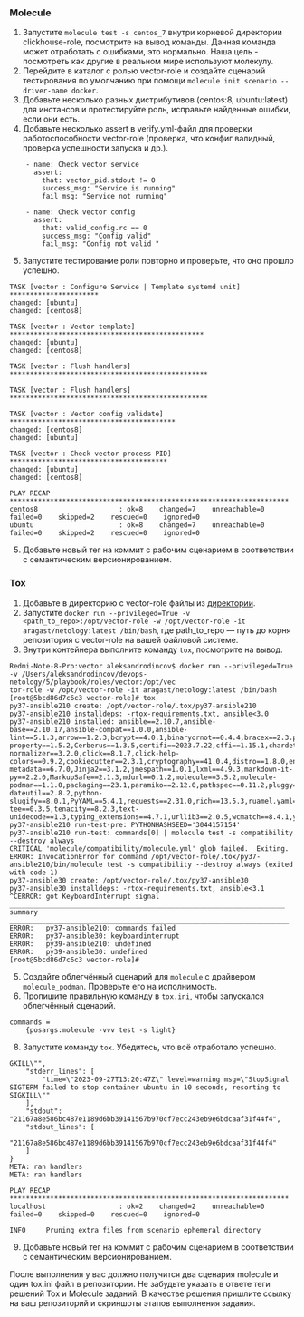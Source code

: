 ### Molecule

1. Запустите  `molecule test -s centos_7` внутри корневой директории clickhouse-role, посмотрите на вывод команды. Данная команда может отработать с ошибками, это нормально. Наша цель - посмотреть как другие в реальном мире используют молекулу.
2. Перейдите в каталог с ролью vector-role и создайте сценарий тестирования по умолчанию при помощи `molecule init scenario --driver-name docker`.
3. Добавьте несколько разных дистрибутивов (centos:8, ubuntu:latest) для инстансов и протестируйте роль, исправьте найденные ошибки, если они есть.
4. Добавьте несколько assert в verify.yml-файл для  проверки работоспособности vector-role (проверка, что конфиг валидный, проверка успешности запуска и др.). 
```
    - name: Check vector service
      assert:
        that: vector_pid.stdout != 0
        success_msg: "Service is running"
        fail_msg: "Service not running"

    - name: Check vector config
      assert:
        that: valid_config.rc == 0
        success_msg: "Config valid"
        fail_msg: "Config not valid "
```
5. Запустите тестирование роли повторно и проверьте, что оно прошло успешно.
```
TASK [vector : Configure Service | Template systemd unit] **********************
changed: [ubuntu]
changed: [centos8]

TASK [vector : Vector template] ************************************************
changed: [ubuntu]
changed: [centos8]

TASK [vector : Flush handlers] *************************************************

TASK [vector : Flush handlers] *************************************************

TASK [vector : Vector config validate] *****************************************
changed: [centos8]
changed: [ubuntu]

TASK [vector : Check vector process PID] ***************************************
changed: [ubuntu]
changed: [centos8]

PLAY RECAP *********************************************************************
centos8                    : ok=8    changed=7    unreachable=0    failed=0    skipped=2    rescued=0    ignored=0
ubuntu                     : ok=8    changed=7    unreachable=0    failed=0    skipped=2    rescued=0    ignored=0
```
5. Добавьте новый тег на коммит с рабочим сценарием в соответствии с семантическим версионированием.

### Tox

1. Добавьте в директорию с vector-role файлы из [директории](./example).
2. Запустите `docker run --privileged=True -v <path_to_repo>:/opt/vector-role -w /opt/vector-role -it aragast/netology:latest /bin/bash`, где path_to_repo — путь до корня репозитория с vector-role на вашей файловой системе.
3. Внутри контейнера выполните команду `tox`, посмотрите на вывод.
```
Redmi-Note-8-Pro:vector aleksandrodincov$ docker run --privileged=True -v /Users/aleksandrodincov/devops-netology/5/playbook/roles/vector:/opt/vec
tor-role -w /opt/vector-role -it aragast/netology:latest /bin/bash
[root@5bcd86d7c6c3 vector-role]# tox
py37-ansible210 create: /opt/vector-role/.tox/py37-ansible210
py37-ansible210 installdeps: -rtox-requirements.txt, ansible<3.0
py37-ansible210 installed: ansible==2.10.7,ansible-base==2.10.17,ansible-compat==1.0.0,ansible-lint==5.1.3,arrow==1.2.3,bcrypt==4.0.1,binaryornot==0.4.4,bracex==2.3.post1,cached-property==1.5.2,Cerberus==1.3.5,certifi==2023.7.22,cffi==1.15.1,chardet==5.2.0,charset-normalizer==3.2.0,click==8.1.7,click-help-colors==0.9.2,cookiecutter==2.3.1,cryptography==41.0.4,distro==1.8.0,enrich==1.2.7,idna==3.4,importlib-metadata==6.7.0,Jinja2==3.1.2,jmespath==1.0.1,lxml==4.9.3,markdown-it-py==2.2.0,MarkupSafe==2.1.3,mdurl==0.1.2,molecule==3.5.2,molecule-podman==1.1.0,packaging==23.1,paramiko==2.12.0,pathspec==0.11.2,pluggy==1.2.0,pycparser==2.21,Pygments==2.16.1,PyNaCl==1.5.0,python-dateutil==2.8.2,python-slugify==8.0.1,PyYAML==5.4.1,requests==2.31.0,rich==13.5.3,ruamel.yaml==0.17.32,ruamel.yaml.clib==0.2.7,selinux==0.2.1,six==1.16.0,subprocess-tee==0.3.5,tenacity==8.2.3,text-unidecode==1.3,typing_extensions==4.7.1,urllib3==2.0.5,wcmatch==8.4.1,yamllint==1.26.3,zipp==3.15.0
py37-ansible210 run-test-pre: PYTHONHASHSEED='3044157154'
py37-ansible210 run-test: commands[0] | molecule test -s compatibility --destroy always
CRITICAL 'molecule/compatibility/molecule.yml' glob failed.  Exiting.
ERROR: InvocationError for command /opt/vector-role/.tox/py37-ansible210/bin/molecule test -s compatibility --destroy always (exited with code 1)
py37-ansible30 create: /opt/vector-role/.tox/py37-ansible30
py37-ansible30 installdeps: -rtox-requirements.txt, ansible<3.1
^CERROR: got KeyboardInterrupt signal
____________________________________________________________________ summary _____________________________________________________________________
ERROR:   py37-ansible210: commands failed
ERROR:   py37-ansible30: keyboardinterrupt
ERROR:   py39-ansible210: undefined
ERROR:   py39-ansible30: undefined
[root@5bcd86d7c6c3 vector-role]# 
```
5. Создайте облегчённый сценарий для `molecule` с драйвером `molecule_podman`. Проверьте его на исполнимость.
6. Пропишите правильную команду в `tox.ini`, чтобы запускался облегчённый сценарий.
```
commands =
    {posargs:molecule -vvv test -s light}
```
8. Запустите команду `tox`. Убедитесь, что всё отработало успешно.
```
GKILL\"",
    "stderr_lines": [
        "time=\"2023-09-27T13:20:47Z\" level=warning msg=\"StopSignal SIGTERM failed to stop container ubuntu in 10 seconds, resorting to SIGKILL\""
    ],
    "stdout": "21167a8e586bc487e1189d6bb39141567b970cf7ecc243eb9e6bdcaaf31f44f4",
    "stdout_lines": [
        "21167a8e586bc487e1189d6bb39141567b970cf7ecc243eb9e6bdcaaf31f44f4"
    ]
}
META: ran handlers
META: ran handlers

PLAY RECAP *********************************************************************
localhost                  : ok=2    changed=2    unreachable=0    failed=0    skipped=0    rescued=0    ignored=0

INFO     Pruning extra files from scenario ephemeral directory
```
9. Добавьте новый тег на коммит с рабочим сценарием в соответствии с семантическим версионированием.

После выполнения у вас должно получится два сценария molecule и один tox.ini файл в репозитории. Не забудьте указать в ответе теги решений Tox и Molecule заданий. В качестве решения пришлите ссылку на  ваш репозиторий и скриншоты этапов выполнения задания. 
